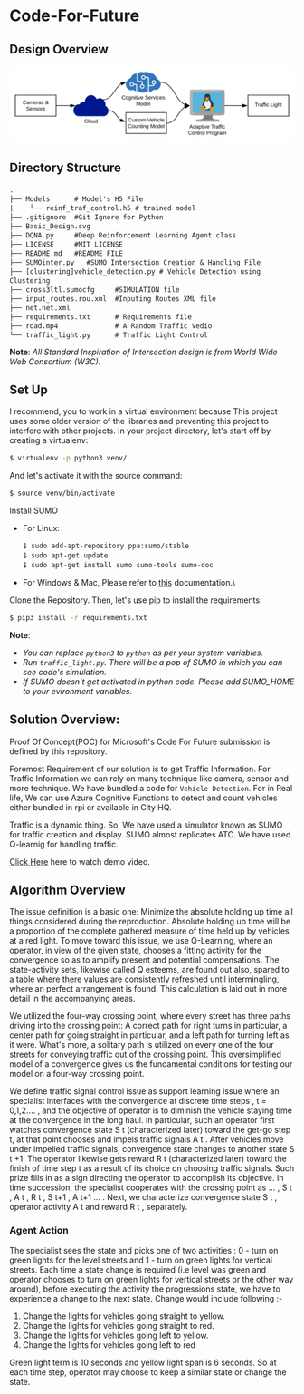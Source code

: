 # Code-For-Future

## Design Overview
![Basic Design](https://raw.githubusercontent.com/merrcury/Code-For-Future/master/Basic_Design.svg?sanitize=true)

## Directory Structure
    .
    ├── Models      # Model's H5 File
    |    └── reinf_traf_control.h5 # trained model
    ├── .gitignore  #Git Ignore for Python
    ├── Basic_Design.svg
    ├── DQNA.py     #Deep Reinforcement Learning Agent class          
    ├── LICENSE     #MIT LICENSE          
    ├── README.md   #README FILE     
    ├── SUMOinter.py   #SUMO Intersection Creation & Handling File
    ├── [clustering]vehicle_detection.py # Vehicle Detection using Clustering
    ├── cross3ltl.sumocfg     #SIMULATION file        
    ├── input_routes.rou.xml  #Inputing Routes XML file        
    ├── net.net.xml              
    ├── requirements.txt      # Requirements file
    ├── road.mp4              # A Random Traffic Vedio
    └── traffic_light.py      # Traffic Light Control
 
 **Note**: _All Standard Inspiration of Intersection design is from World Wide Web Consortium (W3C)._
 
## Set Up
I recommend, you to work in a virtual environment because This project uses some older version of the libraries and preventing this project to interfere with other projects. In your project directory, let's start off by creating a virtualenv:
``` bash 
$ virtualenv -p python3 venv/
```
And let's activate it with the source command:
``` bash
$ source venv/bin/activate
```
Install SUMO
+ For Linux: 
  ``` bash
  $ sudo add-apt-repository ppa:sumo/stable
  $ sudo apt-get update
  $ sudo apt-get install sumo sumo-tools sumo-doc
  ```
+ For Windows & Mac, Please refer to [this](https://sumo.dlr.de/docs/Installing.html) documentation.\

Clone the Repository. Then, let's use pip to install the requirements:
``` bash
$ pip3 install -r requirements.txt
```
**Note**: 
  + *You can replace `python3` to `python` as per your system variables.*
  + *Run `traffic_light.py`. There will be a pop of SUMO in which you can see code's simulation.*
  + *If SUMO doesn't get activated in python code. Please add SUMO_HOME to your evironment variables.*

## Solution Overview:
Proof Of Concept(POC) for Microsoft's Code For Future submission is defined by this repository. 

Foremost Requirement of our solution is to get Traffic Information. For Traffic Information we can rely on many technique like camera, sensor and more technique. We have bundled a code for `Vehicle Detection`. For in Real life, We can use Azure Cognitive Functions to detect and count vehicles either bundled in rpi or available in City HQ.

Traffic is a dynamic thing. So, We have used a simulator known as SUMO for traffic creation and display. SUMO almost replicates ATC. We have used Q-learnig for handling traffic. 

[Click Here](https://youtu.be/FAT6AQwpN18) here to watch demo video.

## Algorithm Overview
The issue definition is a basic one: Minimize the absolute holding up time all things considered 
during the reproduction. Absolute holding up time will be a proportion of the complete gathered measure of 
time held up by vehicles at a red light. To move toward this issue, we use Q-Learning, where an 
operator, in view of the given state, chooses a fitting activity for the convergence so as to 
amplify present and potential compensations. The state-activity sets, likewise called Q esteems, are found out 
also, spared to a table where there values are consistently refreshed until intermingling, where an 
perfect arrangement is found. This calculation is laid out in more detail in the accompanying areas.

We utilized the four-way crossing point, where every street has three paths driving into the 
crossing point: A correct path for right turns in particular, a center path for going straight in particular, and a left 
path for turning left as it were. What's more, a solitary path is utilized on every one of the four streets for conveying 
traffic out of the crossing point. This oversimplified model of a convergence gives us the fundamental 
conditions for testing our model on a four-way crossing point. 

We define traffic signal control issue as support learning issue where an 
specialist interfaces with the convergence at discrete time steps , t = 0,1,2.... , and the objective of operator is 
to diminish the vehicle staying time at the convergence in the long haul. In particular, such an operator 
first watches convergence state S​ t​ (characterized later) toward the get-go step t, at that point chooses and 
impels traffic signals A​ t​ . After vehicles move under impelled traffic signals, convergence state 
changes to another state S​ t​ +1. The operator likewise gets reward R​ t​ (characterized later) toward the finish of time step t 
as a result of its choice on choosing traffic signals. Such prize fills in as a sign 
directing the operator to accomplish its objective. In time succession, the specialist cooperates with the crossing point as 
... , S​ t​ , A​ t​ , R​ t​ , S​ t+1​ , A​ t+1​ ... . Next, we characterize convergence state S​ t​ , operator activity A​ t​ and reward R​ t​ , separately.

### Agent Action
The specialist sees the state and picks one of two activities : 0 - turn on green lights for the 
level streets and 1 - turn on green lights for vertical streets. Each time a state change is 
required (i.e level was green and operator chooses to turn on green lights for vertical streets or 
the other way around), before executing the activity the progressions state, we have to experience a change to the 
next state. Change would include following :- 
1) Change the lights for vehicles going straight to yellow. 
2) Change the lights for vehicles going straight to red. 
3) Change the lights for vehicles going left to yellow. 
4) Change the lights for vehicles going left to red 

Green light term is 10 seconds and yellow light span is 6 seconds. So at each time step, 
operator may choose to keep a similar state or change the state.

